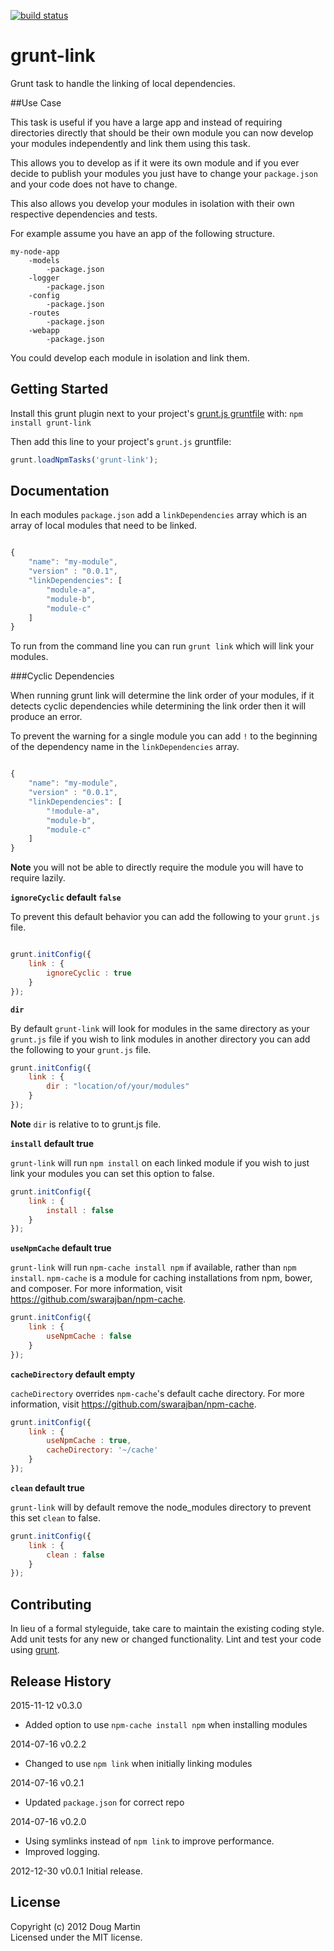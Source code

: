 [![build status](https://secure.travis-ci.org/doug-martin/grunt-link.png)](http://travis-ci.org/doug-martin/grunt-link)

# grunt-link

Grunt task to handle the linking of local dependencies.

##Use Case

This task is useful if you have a large app and instead of requiring directories directly that should be their own module you can now develop your modules independently and link them using this task.

This allows you to develop as if it were its own module and if you ever decide to publish your modules you just have to change your `package.json` and your code does not have to change. 

This also allows you develop your modules in isolation with their own respective dependencies and tests.

For example assume you have an app of the following structure.

```
my-node-app
	-models
		-package.json
	-logger
		-package.json
	-config
		-package.json
	-routes
		-package.json		
	-webapp
		-package.json
```

You could develop each module in isolation and link them. 

## Getting Started

Install this grunt plugin next to your project's [grunt.js gruntfile][getting_started] with: `npm install grunt-link`

Then add this line to your project's `grunt.js` gruntfile:

```javascript
grunt.loadNpmTasks('grunt-link');
```
[grunt]: http://gruntjs.com/
[getting_started]: https://github.com/gruntjs/grunt/blob/master/docs/getting_started.md

## Documentation 


In each modules `package.json` add a `linkDependencies` array which is an array of local modules that need to be linked.

```javascript

{
    "name": "my-module",
    "version" : "0.0.1",
    "linkDependencies": [
    	"module-a", 
    	"module-b", 
    	"module-c"
   	]
}

```

To run from the command line you can run `grunt link` which will link your modules.


###Cyclic Dependencies

When running grunt link will determine the link order of your modules, if it detects cyclic dependencies while determining the link order then it will produce an error.

To prevent the warning for a single module you can add `!` to the beginning of the dependency name in the `linkDependencies` array.

```javascript

{
    "name": "my-module",
    "version" : "0.0.1",
    "linkDependencies": [
        "!module-a", 
        "module-b", 
        "module-c"
    ]
}

```
**Note** you will not be able to directly require the module you will have to require lazily.

**`ignoreCyclic` default `false`**

To prevent this default behavior you can add the following to your `grunt.js` file.

```javascript

grunt.initConfig({
    link : {
        ignoreCyclic : true
    }
});

```

**`dir`**

By default `grunt-link` will look for modules in the same directory as your `grunt.js` file if you wish to link modules in another directory you can add the following to your `grunt.js` file.

```javascript
grunt.initConfig({
    link : {
        dir : "location/of/your/modules"
    }
});
```

**Note** `dir` is relative to to grunt.js file.

**`install` default true**

`grunt-link` will run `npm install` on each linked module if you wish to just link your modules you can set this option to false.

```javascript
grunt.initConfig({
    link : {
        install : false
    }
});
```

**`useNpmCache` default true**

`grunt-link` will run `npm-cache install npm` if available, rather than `npm install`. `npm-cache` is a module for caching installations from npm, bower, and composer. For more information, visit https://github.com/swarajban/npm-cache.

```javascript
grunt.initConfig({
    link : {
        useNpmCache : false
    }
});
```

**`cacheDirectory` default empty**

`cacheDirectory` overrides `npm-cache`'s default cache directory. For more information, visit https://github.com/swarajban/npm-cache.

```javascript
grunt.initConfig({
    link : {
        useNpmCache : true,
        cacheDirectory: '~/cache'
    }
});
```

**`clean` default true**

`grunt-link` will by default remove the node_modules directory to prevent this set `clean` to false.

```javascript
grunt.initConfig({
    link : {
        clean : false
    }
});
```

## Contributing
In lieu of a formal styleguide, take care to maintain the existing coding style. Add unit tests for any new or changed functionality. Lint and test your code using [grunt][grunt].

## Release History

2015-11-12 v0.3.0
- Added option to use `npm-cache install npm` when installing modules

2014-07-16 v0.2.2
- Changed to use `npm link` when initially linking modules


2014-07-16 v0.2.1 
- Updated `package.json` for correct repo


2014-07-16 v0.2.0  
- Using symlinks instead of `npm link` to improve performance.
- Improved logging.

2012-12-30 v0.0.1 Initial release.

## License
Copyright (c) 2012 Doug Martin  
Licensed under the MIT license.
